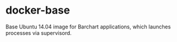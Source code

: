 docker-base
===========

Base Ubuntu 14.04 image for Barchart applications, which launches processes via supervisord.
